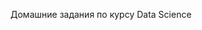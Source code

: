 Домашние задания по курсу Data Science


<!---
nikolay-grib/nikolay-grib is a ✨ special ✨ repository because its `README.md` (this file) appears on your GitHub profile.
You can click the Preview link to take a look at your changes.
--->
